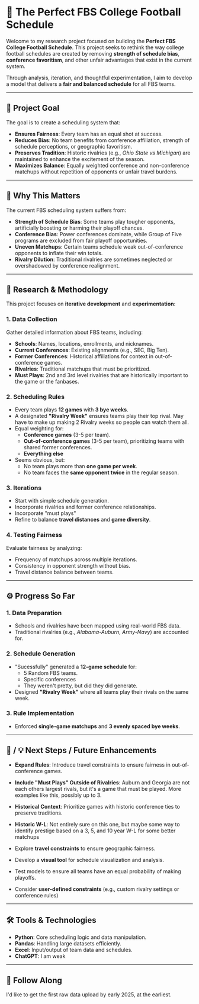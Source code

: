 # 🏈 The Perfect FBS College Football Schedule  

Welcome to my research project focused on building the **Perfect FBS College Football Schedule**. This project seeks to rethink the way college football schedules are created by removing **strength of schedule bias**, **conference favoritism**, and other unfair advantages that exist in the current system.  

Through analysis, iteration, and thoughtful experimentation, I aim to develop a model that delivers a **fair and balanced schedule** for all FBS teams.

---

## 🎯 Project Goal  

The goal is to create a scheduling system that:  

- **Ensures Fairness**: Every team has an equal shot at success.  
- **Reduces Bias**: No team benefits from conference affiliation, strength of schedule perceptions, or geographic favoritism.  
- **Preserves Tradition**: Historic rivalries (e.g., *Ohio State vs Michigan*) are maintained to enhance the excitement of the season.  
- **Maximizes Balance**: Equally weighted conference and non-conference matchups without repetition of opponents or unfair travel burdens.  

---

## 📖 Why This Matters  

The current FBS scheduling system suffers from:  

- **Strength of Schedule Bias**: Some teams play tougher opponents, artificially boosting or harming their playoff chances.  
- **Conference Bias**: Power conferences dominate, while Group of Five programs are excluded from fair playoff opportunities.  
- **Uneven Matchups**: Certain teams schedule weak out-of-conference opponents to inflate their win totals.  
- **Rivalry Dilution**: Traditional rivalries are sometimes neglected or overshadowed by conference realignment. 

---

## 🔬 Research & Methodology  

This project focuses on **iterative development** and **experimentation**:  

### 1. **Data Collection**  
Gather detailed information about FBS teams, including:  
   - **Schools**: Names, locations, enrollments, and nicknames.  
   - **Current Conferences**: Existing alignments (e.g., SEC, Big Ten).  
   - **Former Conferences**: Historical affiliations for context in out-of-conference games.  
   - **Rivalries**: Traditional matchups that must be prioritized.
   - **Must Plays**: 2nd and 3rd level rivalries that are historically important to the game or the fanbases.

### 2. **Scheduling Rules**  
   - Every team plays **12 games** with **3 bye weeks**.  
   - A designated **"Rivalry Week"** ensures teams play their top rival. May have to make up making 2 Rivalry weeks so people can watch them all.
   - Equal weighting for:  
     - **Conference games** (3-5 per team).  
     - **Out-of-conference games** (3-5 per team), prioritizing teams with shared former conferences.
     - **Everything else**
   - Seems obvious, but: 
       - No team plays more than **one game per week**.
       - No team faces the **same opponent twice** in the regular season.  

### 3. **Iterations**  
   - Start with simple schedule generation.  
   - Incorporate rivalries and former conference relationships.
   - Incorporate "must plays" 
   - Refine to balance **travel distances** and **game diversity**.  

### 4. **Testing Fairness**  
Evaluate fairness by analyzing:  
   - Frequency of matchups across multiple iterations.  
   - Consistency in opponent strength without bias.  
   - Travel distance balance between teams.  

---

## ⚙️ Progress So Far  

### 1. **Data Preparation**  
   - Schools and rivalries have been mapped using real-world FBS data.  
   - Traditional rivalries (e.g., *Alabama-Auburn*, *Army-Navy*) are accounted for.  

### 2. **Schedule Generation**  
   - "Sucessfully" generated a **12-game schedule** for:  
     - 5 Random FBS teams.  
     - Specific conferences
     - They weren't pretty, but did they did generate.
   - Designed **"Rivalry Week"** where all teams play their rivals on the same week.  

### 3. **Rule Implementation**  
   - Enforced **single-game matchups** and **3 evenly spaced bye weeks**.  

---

## 🚧 / 💡 Next Steps / Future Enhancements  

- **Expand Rules**: Introduce travel constraints to ensure fairness in out-of-conference games.  
- **Include "Must Plays" Outside of Rivalries**: Auburn and Georgia are not each others largest rivals, but it's a game that must be played. More examples like this, possibly up to 3. 
- **Historical Context**: Prioritize games with historic conference ties to preserve traditions.
- **Historic W-L**: Not entirely sure on this one, but maybe some way to identify prestige based on a 3, 5, and 10 year W-L for some better matchups

- Explore **travel constraints** to ensure geographic fairness.  
- Develop a **visual tool** for schedule visualization and analysis.  
- Test models to ensure all teams have an equal probability of making playoffs.  
- Consider **user-defined constraints** (e.g., custom rivalry settings or conference rules)

---

## 🛠️ Tools & Technologies  

- **Python**: Core scheduling logic and data manipulation.  
- **Pandas**: Handling large datasets efficiently.  
- **Excel**: Input/output of team data and schedules.
- **ChatGPT**: I am weak 

---

## 🚀 Follow Along  

I'd like to get the first raw data upload by early 2025, at the earliest. 
